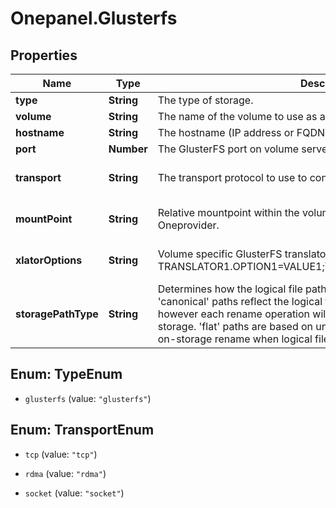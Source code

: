 # Onepanel.Glusterfs

## Properties
Name | Type | Description | Notes
------------ | ------------- | ------------- | -------------
**type** | **String** | The type of storage. | 
**volume** | **String** | The name of the volume to use as a storage backend. | 
**hostname** | **String** | The hostname (IP address or FQDN) of GlusterFS volume server. | 
**port** | **Number** | The GlusterFS port on volume server. | [optional] 
**transport** | **String** | The transport protocol to use to connect to the volume server. | [optional] [default to &#39;tcp&#39;]
**mountPoint** | **String** | Relative mountpoint within the volume which should be used by Oneprovider. | [optional] [default to &#39;&#39;]
**xlatorOptions** | **String** | Volume specific GlusterFS translator options, in the format:   TRANSLATOR1.OPTION1&#x3D;VALUE1;TRANSLATOR2.OPTION2&#x3D;VALUE2;...  | [optional] [default to &#39;&#39;]
**storagePathType** | **String** | Determines how the logical file paths will be mapped on the storage. &#39;canonical&#39; paths reflect the logical file names and directory structure, however each rename operation will require renaming the files on the storage. &#39;flat&#39; paths are based on unique file UUID&#39;s and do not require on-storage rename when logical file name is changed.  | [optional] [default to &#39;canonical&#39;]


<a name="TypeEnum"></a>
## Enum: TypeEnum


* `glusterfs` (value: `"glusterfs"`)




<a name="TransportEnum"></a>
## Enum: TransportEnum


* `tcp` (value: `"tcp"`)

* `rdma` (value: `"rdma"`)

* `socket` (value: `"socket"`)




